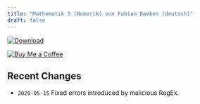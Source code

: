 ```yaml
---
title: "Mathematik 3 (Numerik) von Fabian Damken (deutsch)"
draft: false
---
```


[![Download](/download.png)](mathe3-numerik-summary.pdf)

[![Buy Me a Coffee](/kofi.png)](https://ko-fi.com/fdamken)

## Recent Changes
- `2020-05-15` Fixed errors introduced by malicious RegEx.
